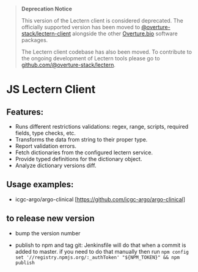 > **Deprecation Notice**
> 
> This version of the Lectern client is considered deprecated. The officially supported version has been moved to [@overture-stack/lectern-client](https://www.npmjs.com/package/@overture-stack/lectern-client) alongside the other [Overture.bio](https://www.overture.bio/) software packages.
> 
> The Lectern client codebase has also been moved. To contribute to the ongoing development of Lectern tools please go to [github.com/@overture-stack/lectern](https://github.com/overture-stack/lectern).

# JS Lectern Client 

## Features:
- Runs different restrictions validations: regex, range, scripts, required fields, type checks, etc.
- Transforms the data from string to their proper type.
- Report validation errors.
- Fetch dictionaries from the configured lectern service. 
- Provide typed definitions for the dictionary object.
- Analyze dictionary versions diff.


## Usage examples:
- icgc-argo/argo-clinical [https://github.com/icgc-argo/argo-clinical]


## to release new version

- bump the version number

- publish to npm and tag git:
Jenkinsfile will do that when a commit is added to master.
if you need to do that manually then run `npm config set '//registry.npmjs.org/:_authToken' "${NPM_TOKEN}" && npm publish` 
